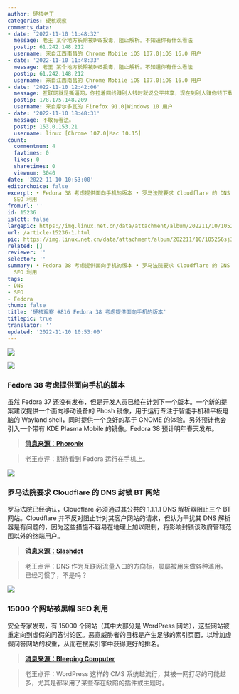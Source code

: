 ```yaml
---
author: 硬核老王
categories: 硬核观察
comments_data:
- date: '2022-11-10 11:48:32'
  message: 老王 某个地方长期被DNS投毒，阻止解析。不知道你有什么看法
  postip: 61.242.148.212
  username: 来自江西南昌的 Chrome Mobile iOS 107.0|iOS 16.0 用户
- date: '2022-11-10 11:48:33'
  message: 老王 某个地方长期被DNS投毒，阻止解析。不知道你有什么看法
  postip: 61.242.148.212
  username: 来自江西南昌的 Chrome Mobile iOS 107.0|iOS 16.0 用户
- date: '2022-11-10 12:42:06'
  message: 互联网就是撕逼网，你拉着网线赚别人钱时就说公平共享，现在到别人赚你钱下载几个种子就说是盗版，什么是公平共享？这bt不就是共享本质吗?
  postip: 178.175.148.209
  username: 来自摩尔多瓦的 Firefox 91.0|Windows 10 用户
- date: '2022-11-10 18:48:31'
  message: 不敢有看法。
  postip: 153.0.153.21
  username: linux [Chrome 107.0|Mac 10.15]
count:
  commentnum: 4
  favtimes: 0
  likes: 0
  sharetimes: 0
  viewnum: 3040
date: '2022-11-10 10:53:00'
editorchoice: false
excerpt: • Fedora 38 考虑提供面向手机的版本 • 罗马法院要求 Cloudflare 的 DNS 封锁 BT 网站 • 15000 个网站被黑帽
  SEO 利用
fromurl: ''
id: 15236
islctt: false
largepic: https://img.linux.net.cn/data/attachment/album/202211/10/105256sj3dv99sfjrpjr3w.jpg
url: /article-15236-1.html
pic: https://img.linux.net.cn/data/attachment/album/202211/10/105256sj3dv99sfjrpjr3w.jpg.thumb.jpg
related: []
reviewer: ''
selector: ''
summary: • Fedora 38 考虑提供面向手机的版本 • 罗马法院要求 Cloudflare 的 DNS 封锁 BT 网站 • 15000 个网站被黑帽
  SEO 利用
tags:
- DNS
- SEO
- Fedora
thumb: false
title: '硬核观察 #816 Fedora 38 考虑提供面向手机的版本'
titlepic: true
translator: ''
updated: '2022-11-10 10:53:00'
---
```


![](/data/attachment/album/202211/10/105256sj3dv99sfjrpjr3w.jpg)


![](/data/attachment/album/202211/10/105308z763ishcmishxhsf.jpg)


### Fedora 38 考虑提供面向手机的版本


虽然 Fedora 37 还没有发布，但是开发人员已经在计划下一个版本。一个新的提案建议提供一个面向移动设备的 Phosh 镜像，用于运行专注于智能手机和平板电脑的 Wayland shell，同时提供一个良好的基于 GNOME 的体验。另外预计也会引入一个带有 KDE Plasma Mobile 的镜像。Fedora 38 预计明年春天发布。



> 
> **[消息来源：Phoronix](https://www.phoronix.com/news/Fedora-38-Phosh-Proposal)**
> 
> 
> 



> 
> 老王点评：期待看到 Fedora 运行在手机上。
> 
> 
> 


![](/data/attachment/album/202211/10/105319qjjqbeljpqsvdmj7.jpg)


### 罗马法院要求 Cloudflare 的 DNS 封锁 BT 网站


罗马法院已经确认，Cloudflare 必须通过其公共的 1.1.1.1 DNS 解析器阻止三个 BT 网站。Cloudflare 并不反对阻止针对其客户网站的请求，但认为干扰其 DNS 解析器是有问题的，因为这些措施不容易在地理上加以限制，将影响封锁该政府管辖范围以外的终端用户。



> 
> **[消息来源：Slashdot](https://yro.slashdot.org/story/22/11/09/2320228/court-upholds-piracy-blocking-order-against-cloudflares-1111-dns-resolver)**
> 
> 
> 



> 
> 老王点评：DNS 作为互联网流量入口的方向标，屡屡被用来做各种滥用。已经习惯了，不是吗？
> 
> 
> 


![](/data/attachment/album/202211/10/105333u3mty066v9keyc6t.jpg)


### 15000 个网站被黑帽 SEO 利用


安全专家发现，有 15000 个网站（其中大部分是 WordPress 网站），这些网站被重定向到虚假的问答讨论区。恶意威胁者的目标是产生足够的索引页面，以增加虚假问答网站的权重，从而在搜索引擎中获得更好的排名。



> 
> **[消息来源：Bleeping Computer](https://www.bleepingcomputer.com/news/security/15-000-sites-hacked-for-massive-google-seo-poisoning-campaign/)**
> 
> 
> 



> 
> 老王点评：WordPress 这样的 CMS 系统越流行，其被一网打尽的可能越多，尤其是都采用了某些存在缺陷的插件或主题时。
> 
> 
>